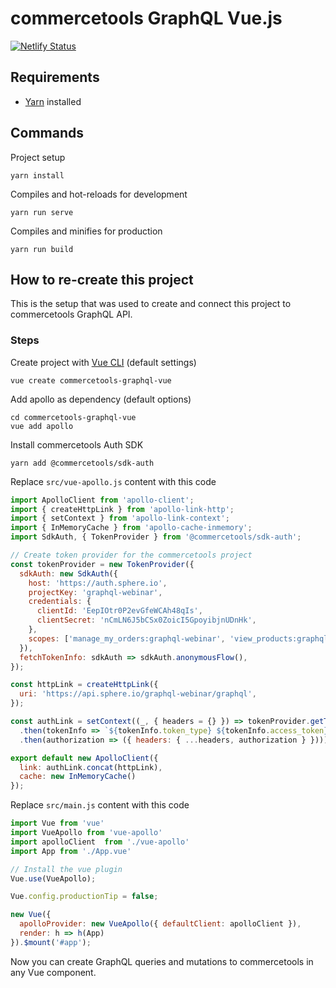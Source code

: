 # commercetools GraphQL Vue.js

[![Netlify Status](https://api.netlify.com/api/v1/badges/c48dc8e1-1cf6-48e9-b037-dd40527ab679/deploy-status)](https://app.netlify.com/sites/commercetools-graphql-vue/deploys)

## Requirements
- [Yarn](https://yarnpkg.com/en/) installed

## Commands

Project setup
```
yarn install
```

Compiles and hot-reloads for development
```
yarn run serve
```

Compiles and minifies for production
```
yarn run build
```

## How to re-create this project

This is the setup that was used to create and connect this project to commercetools GraphQL API.

### Steps
Create project with [Vue CLI](https://github.com/vuejs/vue-cli) (default settings)
```
vue create commercetools-graphql-vue
```

Add apollo as dependency (default options)
```
cd commercetools-graphql-vue
vue add apollo
```
Install commercetools Auth SDK
```
yarn add @commercetools/sdk-auth
```
Replace `src/vue-apollo.js` content with this code
```javascript
import ApolloClient from 'apollo-client';
import { createHttpLink } from 'apollo-link-http';
import { setContext } from 'apollo-link-context';
import { InMemoryCache } from 'apollo-cache-inmemory';
import SdkAuth, { TokenProvider } from '@commercetools/sdk-auth';

// Create token provider for the commercetools project
const tokenProvider = new TokenProvider({
  sdkAuth: new SdkAuth({
    host: 'https://auth.sphere.io',
    projectKey: 'graphql-webinar',
    credentials: {
      clientId: 'EepIOtr0P2evGfeWCAh48qIs',
      clientSecret: 'nCmLN6J5bCSx0ZoicI5GpoyibjnUDnHk',
    },
    scopes: ['manage_my_orders:graphql-webinar', 'view_products:graphql-webinar'],
  }),
  fetchTokenInfo: sdkAuth => sdkAuth.anonymousFlow(),
});

const httpLink = createHttpLink({
  uri: 'https://api.sphere.io/graphql-webinar/graphql',
});

const authLink = setContext((_, { headers = {} }) => tokenProvider.getTokenInfo()
  .then(tokenInfo => `${tokenInfo.token_type} ${tokenInfo.access_token}`)
  .then(authorization => ({ headers: { ...headers, authorization } })));

export default new ApolloClient({
  link: authLink.concat(httpLink),
  cache: new InMemoryCache()
});
```

Replace `src/main.js` content with this code
```javascript
import Vue from 'vue'
import VueApollo from 'vue-apollo'
import apolloClient  from './vue-apollo'
import App from './App.vue'

// Install the vue plugin
Vue.use(VueApollo);

Vue.config.productionTip = false;

new Vue({
  apolloProvider: new VueApollo({ defaultClient: apolloClient }),
  render: h => h(App)
}).$mount('#app');
```

Now you can create GraphQL queries and mutations to commercetools in any Vue component. 
